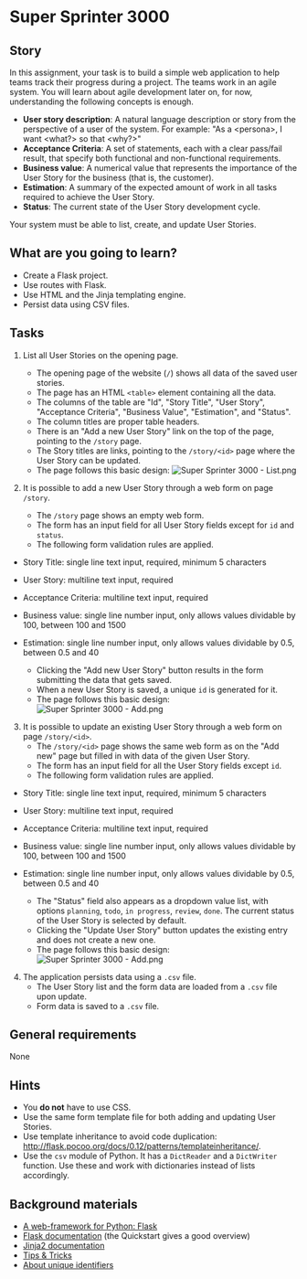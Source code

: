 # Super Sprinter 3000

## Story

In this assignment, your task is to build a simple web application to help
teams track their progress during a project. The teams work in an agile system.
You will learn about agile development later on, for now, understanding
the following concepts is enough.

- **User story description**: A natural language description or story from
  the perspective of a user of the system. For example: "As a \<persona\>, I
  want \<what?\> so that \<why?\>"
- **Acceptance Criteria**: A set of statements, each with a clear
  pass/fail result, that specify both functional and non-functional
  requirements.
- **Business value**: A numerical value that represents the importance of
  the User Story for the business (that is, the customer).
- **Estimation**: A summary of the expected amount of work in all tasks
  required to achieve the User Story.
- **Status**: The current state of the User Story development cycle.

Your system must be able to list, create, and update User Stories.

## What are you going to learn?

 - Create a Flask project.
 - Use routes with Flask.
 - Use HTML and the Jinja templating engine.
 - Persist data using CSV files.


## Tasks

1. List all User Stories on the opening page.
    - The opening page of the website (`/`) shows all data of the saved user stories.
    - The page has an HTML `<table>` element containing all the data.
    - The columns of the table are "Id", "Story Title", "User Story", "Acceptance Criteria", "Business Value", "Estimation", and "Status".
    - The column titles are proper table headers.
    - There is an "Add a new User Story" link on the top of the page, pointing to the `/story` page.
    - The Story titles are links, pointing to the `/story/<id>` page where the User Story can be updated.
    - The page follows this basic design: ![Super Sprinter 3000 - List.png](https://learn.code.cool/media/web-python/super-sprinter-3000-list.png)

2. It is possible to add a new User Story through a web form on page `/story`.
    - The `/story` page shows an empty web form.
    - The form has an input field for all User Story fields except for `id` and `status`.
    - The following form validation rules are applied.
- Story Title: single line text input, required, minimum 5 characters
- User Story: multiline text input, required
- Acceptance Criteria: multiline text input, required
- Business value: single line number input, only allows values dividable by 100, between 100 and 1500
- Estimation: single line number input, only allows values dividable by 0.5, between 0.5 and 40

    - Clicking the "Add new User Story" button results in the form submitting the data that gets saved.
    - When a new User Story is saved, a unique `id` is generated for it.
    - The page follows this basic design: ![Super Sprinter 3000 - Add.png](https://learn.code.cool/media/web-python/super-sprinter-3000-add.png)

3. It is possible to update an existing User Story through a web form on page `/story/<id>`.
    - The `/story/<id>` page shows the same web form as on the "Add new" page but filled in with data of the given User Story.
    - The form has an input field for all the User Story fields except `id`.
    - The following form validation rules are applied.
- Story Title: single line text input, required, minimum 5 characters
- User Story: multiline text input, required
- Acceptance Criteria: multiline text input, required
- Business value: single line number input, only allows values dividable by 100, between 100 and 1500
- Estimation: single line number input, only allows values dividable by 0.5, between 0.5 and 40

    - The "Status" field also appears as a dropdown value list, with options `planning`, `todo`, `in progress`, `review`, `done`.
 The current status of the User Story is selected by default.
    - Clicking the "Update User Story" button updates the existing entry and does not create a new one.
    - The page follows this basic design: ![Super Sprinter 3000 - Add.png](https://learn.code.cool/media/web-python/super-sprinter-3000-update.png)

4. The application persists data using a `.csv` file.
    - The User Story list and the form data are loaded from a `.csv` file upon update.
    - Form data is saved to a `.csv` file.

## General requirements

None

## Hints

- You **do not** have to use CSS.
- Use the same form template file for both adding and updating User Stories.
- Use template inheritance to avoid code duplication: <http://flask.pocoo.org/docs/0.12/patterns/templateinheritance/>.
- Use the `csv` module of Python. It has a `DictReader` and a `DictWriter` function.
Use these and work with dictionaries instead of lists accordingly.


## Background materials

- <i class="far fa-exclamation"></i> [A web-framework for Python: Flask](project/curriculum/materials/pages/python/python-flask.md)
- <i class="far fa-book-open"></i> [Flask documentation](http://flask.palletsprojects.com/) (the Quickstart gives a good overview)
- <i class="far fa-book-open"></i> [Jinja2 documentation](https://jinja.palletsprojects.com/en/2.10.x/templates/)
- [Tips & Tricks](project/curriculum/materials/pages/web/web-with-python-tips.md)
- [About unique identifiers](project/curriculum/materials/pages/general/unique-id.md)

